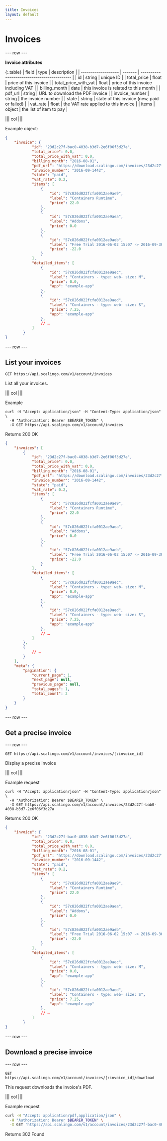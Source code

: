 ```yaml
---
title: Invoices
layout: default
---
```


# Invoices

--- row ---

**Invoice attributes**

{:.table}
| field                | type    | description                                 |
| -------------------  | ------- | ------------------------------------------- |
| id                   | string  | unique ID                                   |
| total_price          | float   | price of this invoice                       |
| total_price_with_vat | float   | price of this invoice including VAT         |
| billing_month        | date    | this invoice is related to this month       |
| pdf_url              | string  | URL to download the PDF invoice             |
| invoice_number       | string  | the invoice number                          |
| state                | string  | state of this invoice (new, paid or failed) |
| vat_rate             | float   | the VAT rate applied to this invoice        |
| items                | object  | the list of item to pay                     |

||| col |||

Example object:

```json
{
	"invoice": {
			"id": "23d2c27f-bac0-4038-b3d7-2e6f06f3d27a",
			"total_price": 0.0,
			"total_price_with_vat": 0.0,
			"billing_month": "2016-08-01",
			"pdf_url": "https://download.scalingo.com/invoices/23d2c27f-bac0-4038-b3d7-2e6f06f3d27a/download",
			"invoice_number": "2016-09-1442",
			"state": "paid",
			"vat_rate": 0.2,
			"items": [
				{
					"id": "57c826d022fcfa0012ae9ae9",
					"label": "Containers Runtime",
					"price": 22.0
				},
				{
					"id": "57c826d022fcfa0012ae9aea",
					"label": "Addons",
					"price": 0.0
				},
				{
					"id": "57c826d022fcfa0012ae9aeb",
					"label": "Free Trial 2016-06-02 15:07 -> 2016-09-30 15:07",
					"price": -22.0
				}
			],
			"detailed_items": [
				{
					"id": "57c826d022fcfa0012ae9aec",
					"label": "Containers - type: web- size: M",
					"price": 0.0,
					"app": "example-app"
				},
				{
					"id": "57c826d022fcfa0012ae9aed",
					"label": "Containers - type: web- size: S",
					"price": 7.25,
					"app": "example-app"
				},
				// …
			]
		}
}
```

--- row ---

## List your invoices

`GET https://api.scalingo.com/v1/account/invoices`

List all your invoices.

||| col |||

Example

```shell
curl -H "Accept: application/json" -H "Content-Type: application/json" \
  -H "Authorization: Bearer $BEARER_TOKEN" \
  -X GET https://api.scalingo.com/v1/account/invoices
```

Returns 200 OK

```json
{
	"invoices": [
		{
			"id": "23d2c27f-bac0-4038-b3d7-2e6f06f3d27a",
			"total_price": 0.0,
			"total_price_with_vat": 0.0,
			"billing_month": "2016-08-01",
			"pdf_url": "https://download.scalingo.com/invoices/23d2c27f-bac0-4038-b3d7-2e6f06f3d27a/download",
			"invoice_number": "2016-09-1442",
			"state": "paid",
			"vat_rate": 0.2,
			"items": [
				{
					"id": "57c826d022fcfa0012ae9ae9",
					"label": "Containers Runtime",
					"price": 22.0
				},
				{
					"id": "57c826d022fcfa0012ae9aea",
					"label": "Addons",
					"price": 0.0
				},
				{
					"id": "57c826d022fcfa0012ae9aeb",
					"label": "Free Trial 2016-06-02 15:07 -> 2016-09-30 15:07",
					"price": -22.0
				}
			],
			"detailed_items": [
				{
					"id": "57c826d022fcfa0012ae9aec",
					"label": "Containers - type: web- size: M",
					"price": 0.0,
					"app": "example-app"
				},
				{
					"id": "57c826d022fcfa0012ae9aed",
					"label": "Containers - type: web- size: S",
					"price": 7.25,
					"app": "example-app"
				},
				// …
			]
		},
		{
			// …
		}
	],
	"meta": {
		"pagination": {
			"current_page": 1,
			"next_page": null,
			"previous_page": null,
			"total_pages": 1,
			"total_count": 2
		}
	}
}
```

--- row ---

## Get a precise invoice

--- row ---

`GET https://api.scalingo.com/v1/account/invoices/[:invoice_id]`

Display a precise invoice

||| col |||

Example request

```shell
curl -H "Accept: application/json" -H "Content-Type: application/json" \
  -H "Authorization: Bearer $BEARER_TOKEN" \
  -X GET https://api.scalingo.com/v1/account/invoices/23d2c27f-bab0-4038-b3d7-2e6f06f3d27a
```

Returns 200 OK

```json
{
	"invoice": {
			"id": "23d2c27f-bac0-4038-b3d7-2e6f06f3d27a",
			"total_price": 0.0,
			"total_price_with_vat": 0.0,
			"billing_month": "2016-08-01",
			"pdf_url": "https://download.scalingo.com/invoices/23d2c27f-bac0-4038-b3d7-2e6f06f3d27a/download",
			"invoice_number": "2016-09-1442",
			"state": "paid",
			"vat_rate": 0.2,
			"items": [
				{
					"id": "57c826d022fcfa0012ae9ae9",
					"label": "Containers Runtime",
					"price": 22.0
				},
				{
					"id": "57c826d022fcfa0012ae9aea",
					"label": "Addons",
					"price": 0.0
				},
				{
					"id": "57c826d022fcfa0012ae9aeb",
					"label": "Free Trial 2016-06-02 15:07 -> 2016-09-30 15:07",
					"price": -22.0
				}
			],
			"detailed_items": [
				{
					"id": "57c826d022fcfa0012ae9aec",
					"label": "Containers - type: web- size: M",
					"price": 0.0,
					"app": "example-app"
				},
				{
					"id": "57c826d022fcfa0012ae9aed",
					"label": "Containers - type: web- size: S",
					"price": 7.25,
					"app": "example-app"
				},
				// …
			]
		}
}
```

--- row ---

## Download a precise invoice

--- row ---

`GET https://api.scalingo.com/v1/account/invoices/[:invoice_id]/download`

This request downloads the invoice's PDF.

||| col |||

Example request

```sh
curl -H "Accept: application/pdf,application/json" \
  -H "Authorization: Bearer $BEARER_TOKEN" \
  -X GET 'https://api.scalingo.com/v1/account/invoices/23d2c27f-bac0-4038-b3d7-2e6f06f3d27a/download'
```

Returns 302 Found

